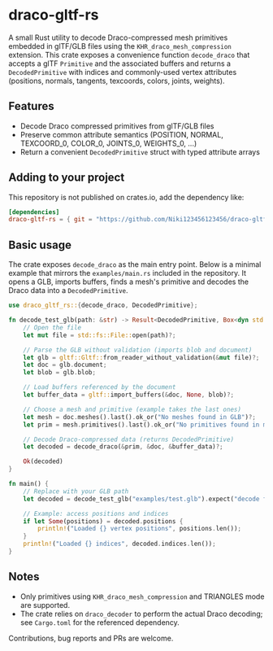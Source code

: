 # draco-gltf-rs

A small Rust utility to decode Draco-compressed mesh primitives embedded in glTF/GLB files using the
`KHR_draco_mesh_compression` extension. This crate exposes a convenience function `decode_draco` that
accepts a glTF `Primitive` and the associated buffers and returns a `DecodedPrimitive` with indices and
commonly-used vertex attributes (positions, normals, tangents, texcoords, colors, joints, weights).

## Features

- Decode Draco compressed primitives from glTF/GLB files
- Preserve common attribute semantics (POSITION, NORMAL, TEXCOORD_0, COLOR_0, JOINTS_0, WEIGHTS_0, ...)
- Return a convenient `DecodedPrimitive` struct with typed attribute arrays

## Adding to your project

This repository is not published on crates.io, add the dependency like:

```toml
[dependencies]
draco-gltf-rs = { git = "https://github.com/Niki123456123456/draco-gltf-rs.git" }
```

## Basic usage

The crate exposes `decode_draco` as the main entry point. Below is a minimal example that mirrors
the `examples/main.rs` included in the repository. It opens a GLB, imports buffers, finds a mesh's
primitive and decodes the Draco data into a `DecodedPrimitive`.

```rust
use draco_gltf_rs::{decode_draco, DecodedPrimitive};

fn decode_test_glb(path: &str) -> Result<DecodedPrimitive, Box<dyn std::error::Error>> {
	// Open the file
	let mut file = std::fs::File::open(path)?;

	// Parse the GLB without validation (imports blob and document)
	let glb = gltf::Gltf::from_reader_without_validation(&mut file)?;
	let doc = glb.document;
	let blob = glb.blob;

	// Load buffers referenced by the document
	let buffer_data = gltf::import_buffers(&doc, None, blob)?;

	// Choose a mesh and primitive (example takes the last ones)
	let mesh = doc.meshes().last().ok_or("No meshes found in GLB")?;
	let prim = mesh.primitives().last().ok_or("No primitives found in mesh")?;

	// Decode Draco-compressed data (returns DecodedPrimitive)
	let decoded = decode_draco(&prim, &doc, &buffer_data)?;

	Ok(decoded)
}

fn main() {
	// Replace with your GLB path
	let decoded = decode_test_glb("examples/test.glb").expect("decode failed");

	// Example: access positions and indices
	if let Some(positions) = decoded.positions {
		println!("Loaded {} vertex positions", positions.len());
	}
	println!("Loaded {} indices", decoded.indices.len());
}
```


## Notes

- Only primitives using `KHR_draco_mesh_compression` and TRIANGLES mode are supported.
- The crate relies on `draco_decoder` to perform the actual Draco decoding; see `Cargo.toml` for the
  referenced dependency.

Contributions, bug reports and PRs are welcome.

